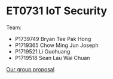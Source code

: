 # ET0731 IoT Security

Team:
- P1739749 Bryan Tee Pak Hong
- P1719365 Chow Ming Jun Joseph
- P1719521 Li Guohuang
- P1719518 Sean Lau Wai Chuan


<a href = "Proposal/groupProposal.md"> Our group proposal </a>